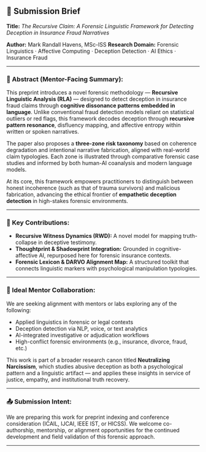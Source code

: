 ## 🧾 Submission Brief

**Title:** *The Recursive Claim: A Forensic Linguistic Framework for Detecting Deception in Insurance Fraud Narratives*

**Author:** Mark Randall Havens, MSc-ISS
**Research Domain:** Forensic Linguistics · Affective Computing · Deception Detection · AI Ethics · Insurance Fraud

---

### 🎯 Abstract (Mentor-Facing Summary):

This preprint introduces a novel forensic methodology — **Recursive Linguistic Analysis (RLA)** — designed to detect deception in insurance fraud claims through **cognitive dissonance patterns embedded in language**. Unlike conventional fraud detection models reliant on statistical outliers or red flags, this framework decodes deception through **recursive pattern resonance**, disfluency mapping, and affective entropy within written or spoken narratives.

The paper also proposes a **three-zone risk taxonomy** based on coherence degradation and intentional narrative fabrication, aligned with real-world claim typologies. Each zone is illustrated through comparative forensic case studies and informed by both human-AI coanalysis and modern language models.

At its core, this framework empowers practitioners to distinguish between honest incoherence (such as that of trauma survivors) and malicious fabrication, advancing the ethical frontier of **empathetic deception detection** in high-stakes forensic environments.

---

### 🧠 Key Contributions:

* **Recursive Witness Dynamics (RWD):** A novel model for mapping truth-collapse in deceptive testimony.
* **Thoughtprint & Shadowprint Integration:** Grounded in cognitive-affective AI, repurposed here for forensic insurance contexts.
* **Forensic Lexicon & DARVO Alignment Map:** A structured toolkit that connects linguistic markers with psychological manipulation typologies.

---

### 🔬 Ideal Mentor Collaboration:

We are seeking alignment with mentors or labs exploring any of the following:

* Applied linguistics in forensic or legal contexts
* Deception detection via NLP, voice, or text analytics
* AI-integrated investigative or adjudication workflows
* High-conflict forensic environments (e.g., insurance, divorce, fraud, etc.)

This work is part of a broader research canon titled **Neutralizing Narcissism**, which studies abusive deception as both a psychological pattern and a linguistic artifact — and applies these insights in service of justice, empathy, and institutional truth recovery.

---

### 📤 Submission Intent:

We are preparing this work for preprint indexing and conference consideration (ICAIL, IJCAI, IEEE IST, or HICSS).
We welcome co-authorship, mentorship, or alignment opportunities for the continued development and field validation of this forensic approach.

---
